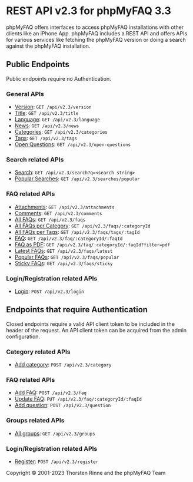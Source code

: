# REST API v2.3 for phpMyFAQ 3.3

phpMyFAQ offers interfaces to access phpMyFAQ installations with other clients like an iPhone App. phpMyFAQ includes a
REST API and offers APIs for various services like fetching the phpMyFAQ version or doing a search against the
phpMyFAQ installation.

## Public Endpoints

Public endpoints require no Authentication.

### General APIs

- [Version](api-docs/version.md): `GET /api/v2.3/version`
- [Title](api-docs/title.md): `GET /api/v2.3/title`
- [Language](api-docs/language.md): `GET /api/v2.3/language`
- [News](api-docs/news.md): `GET /api/v2.3/news`
- [Categories](api-docs/categories.md): `GET /api/v2.3/categories`
- [Tags](api-docs/tags.md): `GET /api/v2.3/tags`
- [Open Questions](api-docs/open-questions.md): `GET /api/v2.3/open-questions`

### Search related APIs

- [Search](api-docs/search.md): `GET /api/v2.3/search?q=<search string>`
- [Popular Searches](api-docs/searches/popular.md): `GET /api/v2.3/searches/popular`

### FAQ related APIs

- [Attachments](api-docs/attachments.md): `GET /api/v2.3/attachments`
- [Comments](api-docs/comments.md): `GET /api/v2.3/comments`
- [All FAQs](api-docs/faqs.md): `GET /api/v2.3/faqs`
- [All FAQs per Category](api-docs/faqs/categoryId.md): `GET /api/v2.3/faqs/:categoryId`
- [All FAQs per Tags](api-docs/faqs/tags.md): `GET /api/v2.3/faqs/tags/:tagId`
- [FAQ](api-docs/faq.md): `GET /api/v2.3/faq/:categoryId/:faqId`
- [FAQ as PDF](api-docs/faq/pdf.md): `GET /api/v2.3/faq/:categoryId/:faqId?filter=pdf`
- [Latest FAQs](api-docs/faqs/latest.md): `GET /api/v2.3/faqs/latest`
- [Popular FAQs](api-docs/faqs/popular.md): `GET /api/v2.3/faqs/popular`
- [Sticky FAQs](api-docs/faqs/sticky.md): `GET /api/v2.3/faqs/sticky`

### Login/Registration related APIs

- [Login](api-docs/login.md): `POST /api/v2.3/login`

## Endpoints that require Authentication

Closed endpoints require a valid API client token to be included in the header of the request. An API client token can
be acquired from the admin configuration.

### Category related APIs

- [Add category](api-docs/category/post.md): `POST /api/v2.3/category`

### FAQ related APIs

- [Add FAQ](api-docs/faq/post.md): `POST /api/v2.3/faq`
- [Update FAQ](api-docs/faq/put.md): `PUT /api/v2.3/faq/:categoryId/:faqId`
- [Add question](api-docs/question/post.md): `POST /api/v2.3/question`

### Groups related APIs

- [All groups](api-docs/groups.md): `GET /api/v2.3/groups`

### Login/Registration related APIs

- [Register](api-docs/register.md): `POST /api/v2.3/register`

Copyright © 2001-2023 Thorsten Rinne and the phpMyFAQ Team
